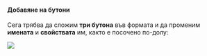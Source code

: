 #### Добавяне на бутони

Сега трябва да сложим **три бутона** във формата и да променим **имената** и **свойствата** им, както е посочено по-долу:
 
![](/assets/chapter-5-images/13.Turtle-graphics-06.png)